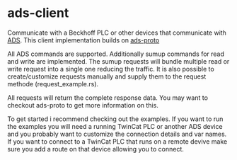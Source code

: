 # ads-client

Communicate with a Beckhoff PLC or other devices that communicate with [ADS](https://download.beckhoff.com/download/document/automation/twincat3/TwinCAT_3_ADS_INTRO_EN.pdf).
This client implementation builds on [ads-proto](https://github.com/wyda/ads-proto)

All ADS commands are supported. Additionally sumup commands for read and write are implemented. 
The sumup requests will bundle multiple read or write request into a single one reducing the traffic.
It is also possible to create/customize requests manually and supply them to the request methode (request_example.rs).

All requests will return the complete response data. You may want to checkout ads-proto to get more information on this.

To get started i recommend checking out the examples. 
If you want to run the examples you will need a running TwinCat PLC or another ADS device and you probably want to customize the connection details and var names.
If you want to connect to a TwinCat PLC that runs on a remote devive make sure you add a route on that device allowing you to connect.